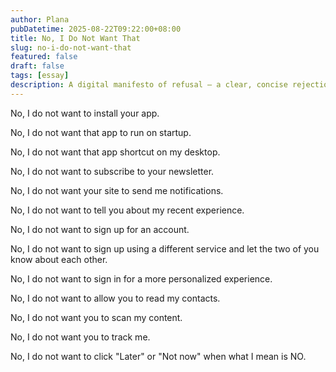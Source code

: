 ```yaml
---
author: Plana
pubDatetime: 2025-08-22T09:22:00+08:00
title: No, I Do Not Want That
slug: no-i-do-not-want-that
featured: false
draft: false
tags: [essay]
description: A digital manifesto of refusal — a clear, concise rejection of modern software’s constant intrusions, nudges, and consent theater. This piece speaks for anyone exhausted by endless pop-ups, forced sign-ups, startup bloat, and the illusion of choice online.
---
```


No, I do not want to install your app. 

No, I do not want that app to run on startup. 

No, I do not want that app shortcut on my desktop. 

No, I do not want to subscribe to your newsletter. 

No, I do not want your site to send me notifications. 

No, I do not want to tell you about my recent experience. 

No, I do not want to sign up for an account. 

No, I do not want to sign up using a different service and let the two of you know about each other. 

No, I do not want to sign in for a more personalized experience. 

No, I do not want to allow you to read my contacts. 

No, I do not want you to scan my content. 

No, I do not want you to track me. 

No, I do not want to click "Later" or "Not now" when what I mean is NO.
